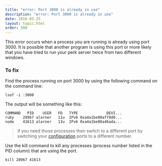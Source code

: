 ```yaml
---
title: "error: Port 3000 is already in use"
description: "error: Port 3000 is already in use"
date: 2016-05-25
layout: topic.html
order: 500
---
```


This error occurs when a process you are running is already using port 3000. It is possible that another program is using this port or more likely that you have tried to run your perk server twice from two different windows.

### To fix

Find the process running on port 3000 by using the following command on the command line:

```
lsof -i :3000
```

The output will be something like this:

```
COMMAND   PID    USER   FD   TYPE             DEVI...
ruby    28967 alarner   11u  IPv6 0xa4a1be00af79d0...
node    41613 alarner   13u  IPv6 0xa4a1be00a46ada...
```

> If you need those processes then switch to a different port by switching your [configuration](/v1/api/config#http-port) ports to a different number.

Use the kill command to kill any processes (process number listed in the PID column) that are using the port.

```
kill 28967 41613
```